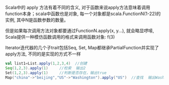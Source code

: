 Scala中的 apply 方法有着不同的含义, 对于函数来说apply方法意味着调用function本身；scala中函数也是对象, 每一个对象都是scala.FunctionN(1-22)的实例, 其中N是函数参数的数量。

但是如果每次调用方法对象都要通过FunctionN.apply(x, y...), 就会略显啰嗦, Scala提供一种模仿函数调用的格式来调用函数对象: f(3)


Iterator迭代器的几个子trait包括Seq, Set, Map都继承PartialFunction并实现了apply方法, 不同的是实现的方式不一样

```scala
val list1=List.apply(1,2,3,4)  //创建
Seq(1,2,3).apply(1)     //检索  输出2
Set(1,2,3).apply(1)     //判断是否存在，输出true
Map("china"->"beijing","US"->"Washington").apply("US")  //查找  输出Washington
```



